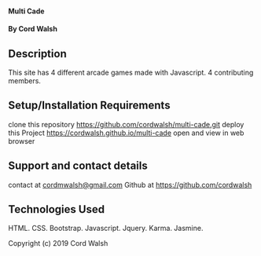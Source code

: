 
#### Multi Cade

#### By Cord Walsh

## Description

This site has 4 different arcade games made with Javascript. 4 contributing members.

## Setup/Installation Requirements
clone this repository https://github.com/cordwalsh/multi-cade.git
deploy this Project https://cordwalsh.github.io/multi-cade open and view in web browser

## Support and contact details

contact at cordmwalsh@gmail.com
Github at https://github.com/cordwalsh

## Technologies Used



HTML. CSS. Bootstrap. Javascript. Jquery. Karma. Jasmine. 

Copyright (c) 2019 Cord Walsh
